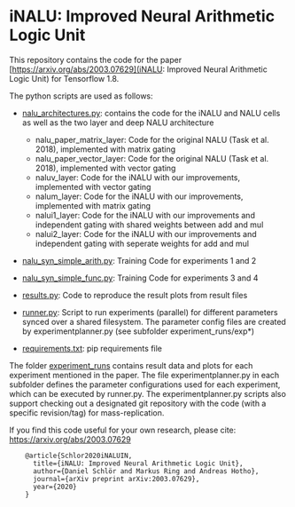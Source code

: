 # iNALU: Improved Neural Arithmetic Logic Unit
This repository contains the code for the paper [https://arxiv.org/abs/2003.07629](iNALU: Improved Neural Arithmetic Logic Unit) for Tensorflow 1.8.

The python scripts are used as follows:
* [nalu_architectures.py](nalu_architectures.py): contains the code for the iNALU and NALU cells as well as the two layer and deep NALU architecture
	* nalu_paper_matrix_layer: Code for the original NALU (Task et al. 2018), implemented with matrix gating
	* nalu_paper_vector_layer: Code for the original NALU (Task et al. 2018), implemented with vector gating
	* naluv_layer: Code for the iNALU with our improvements, implemented with vector gating
	* nalum_layer: Code for the iNALU with our improvements, implemented with matrix gating
	* nalui1_layer: Code for the iNALU with our improvements and independent gating with shared weights between add and mul
	* nalui2_layer: Code for the iNALU with our improvements and independent gating with seperate weights for add and mul

* [nalu_syn_simple_arith.py](nalu_syn_simple_arith.py): Training Code for experiments 1 and 2
* [nalu_syn_simple_func.py](nalu_syn_simple_func.py): Training Code for experiments 3 and 4
* [results.py](results.py): Code to reproduce the result plots from result files
* [runner.py](runner.py): Script to run experiments (parallel) for different parameters synced over a shared filesystem. The parameter config files are created by experimentplanner.py (see subfolder experiment_runs/exp*)
* [requirements.txt](runner.py): pip requirements file

The folder [experiment_runs](experiment_runs) contains result data and plots for each experiment mentioned in the paper. The file experimentplanner.py in each subfolder defines the parameter configurations used for each experiment, which can be executed by runner.py.
The experimentplanner.py scripts also support checking out a designated git repository with the code (with a specific revision/tag) for mass-replication.

If you find this code useful for your own research, please cite: https://arxiv.org/abs/2003.07629

	    @article{Schlor2020iNALUIN,
	      title={iNALU: Improved Neural Arithmetic Logic Unit},
	      author={Daniel Schlör and Markus Ring and Andreas Hotho},
	      journal={arXiv preprint arXiv:2003.07629},
	      year={2020}
	    }
